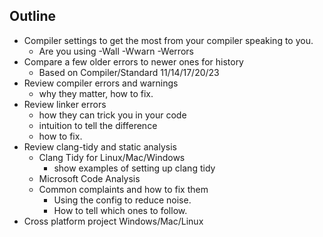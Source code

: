 
## Outline
- Compiler settings to get the most from your compiler speaking to you.
  - Are you using -Wall -Wwarn -Werrors
- Compare a few older errors to newer ones for history
    - Based on Compiler/Standard 11/14/17/20/23
- Review compiler errors and warnings
    - why they matter, how to fix.
- Review linker errors
    - how they can trick you in your code
    - intuition to tell the difference
    - how to fix.
- Review clang-tidy and static analysis
  - Clang Tidy for Linux/Mac/Windows
    - show examples of setting up clang tidy
  - Microsoft Code Analysis
  - Common complaints and how to fix them
    - Using the config to reduce noise.
    - How to tell which ones to follow.
- Cross platform project Windows/Mac/Linux
